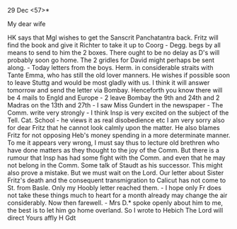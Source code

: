 29 Dec <57>*

My dear wife

HK says that Mgl wishes to get the Sanscrit Panchatantra back. Fritz will find the book and give it Richter to take it up to Coorg - Degg. begs by all means to send to him the 2 boxes. There ought to be no delay as D's will probably soon go home. The 2 gridles for David might perhaps be sent along. - Today letters from the boys. Herm. in considerable straits with Tante Emma, who has still the old lover manners. He wishes if possible soon to leave Stuttg and would be most gladly with us. I think it will answer tomorrow and send the letter via Bombay. Henceforth you know there will be 4 mails to Engld and Europe - 2 leave Bombay the 9th and 24th and 2 Madras on the 13th and 27th - I saw Miss Gundert in the newspaper - The Comm. write very strongly - I think Insp is very excited on the subject of the Tell. Cat. School - he views it as real disobedience etc I am very sorry also for dear Fritz that he cannot look calmly upon the matter. He also blames Fritz for not opposing Heb's money spending in a more determinate manner. To me it appears very wrong, I must say thus to lecture old brethren who have done matters as they thought to the joy of the Comm. But there is a rumour that Insp has had some fight with the Comm. and even that he may not belong in the Comm. Some talk of Staudt as his successor. This might also prove a mistake. But we must wait on the Lord. Our letter about Sister Fritz's death and the consequent transmigration to Calicut has not come to St. from Basle. Only my Hoobly letter reached them. - I hope only Fr does not take these things much to heart for a month already may change the air considerably. Now then farewell. - Mrs D.<egg>* spoke openly about him to me, the best is to let him go home overland. So I wrote to Hebich The Lord will direct
 Yours affly H Gdt

